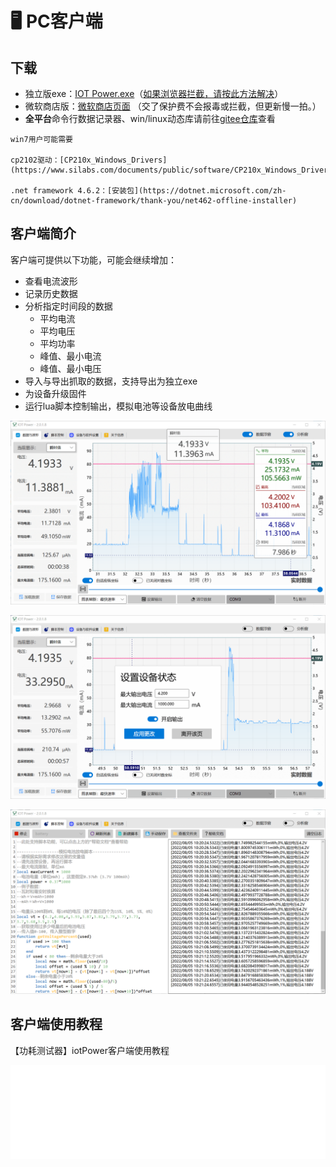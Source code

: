 # 🖥 PC客户端

## 下载

- 独立版exe：[IOT Power.exe](https://cdn.openluat-luatcommunity.openluat.com/attachment/20221021103631246_IOT%20Power.exe)（[如果浏览器拦截，请按此方法解决](https://cn.bing.com/search?q=edge%E6%B5%8F%E8%A7%88%E5%99%A8%E9%98%BB%E6%AD%A2%E6%96%87%E4%BB%B6%E4%B8%8B%E8%BD%BD)）
- 微软商店版：[微软商店页面](https://www.microsoft.com/store/apps/9N8S8M8226SH) （交了保护费不会报毒或拦截，但更新慢一拍。）
- **全平台**命令行数据记录器、win/linux动态库请前往[gitee仓库](https://gitee.com/openLuat/iot-power)查看

```{note}
win7用户可能需要

cp2102驱动：[CP210x_Windows_Drivers](https://www.silabs.com/documents/public/software/CP210x_Windows_Drivers.zip)

.net framework 4.6.2：[安装包](https://dotnet.microsoft.com/zh-cn/download/dotnet-framework/thank-you/net462-offline-installer)
```

## 客户端简介

客户端可提供以下功能，可能会继续增加：

- 查看电流波形
- 记录历史数据
- 分析指定时间段的数据
  - 平均电流
  - 平均电压
  - 平均功率
  - 峰值、最小电流
  - 峰值、最小电压
- 导入与导出抓取的数据，支持导出为独立exe
- 为设备升级固件
- 运行lua脚本控制输出，模拟电池等设备放电曲线

![图片.png](img/client1.png)

![图片.png](img/client2.png)

![图片.png](img/client3.png)

## 客户端使用教程

<div class="admonition">
    <p class="title">【功耗测试器】iotPower客户端使用教程</p>
    <iframe id="spjc" src="//player.bilibili.com/player.html?aid=340988459&bvid=BV1vR4y1K7Q9&cid=582305801&page=1" scrolling="no" border="0" frameborder="no" framespacing="0" allowfullscreen="true" width="100%"> </iframe>
    <script type="text/javascript">
    document.getElementById("spjc").style.height=document.getElementById("spjc").scrollWidth*0.76+"px";
    </script>
</div>
